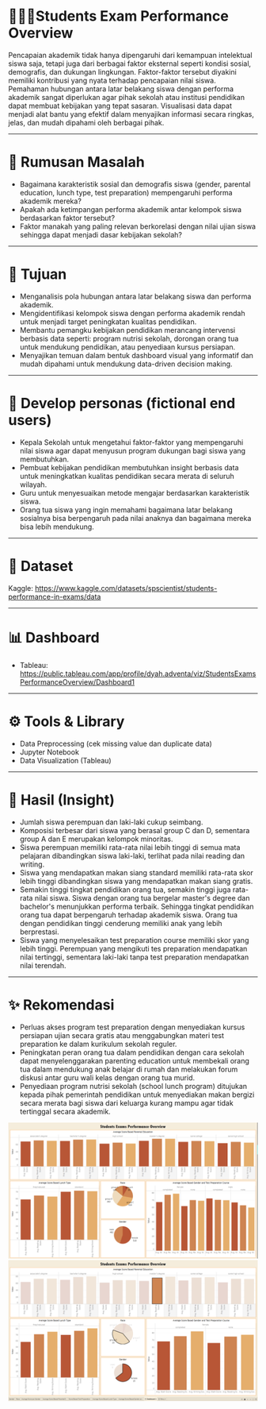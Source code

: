 # 🧑🏻‍🎓Students Exam Performance Overview
Pencapaian akademik tidak hanya dipengaruhi dari kemampuan intelektual siswa saja, tetapi juga dari berbagai faktor eksternal seperti kondisi sosial, demografis, dan dukungan lingkungan. Faktor-faktor tersebut diyakini memiliki kontribusi yang nyata terhadap pencapaian nilai siswa. Pemahaman hubungan antara latar belakang siswa dengan performa akademik sangat diperlukan agar pihak sekolah atau institusi pendidikan dapat membuat kebijakan yang tepat sasaran. Visualisasi data dapat menjadi alat bantu yang efektif dalam menyajikan informasi secara ringkas, jelas, dan mudah dipahami oleh berbagai pihak.

---
# 🚩 Rumusan Masalah
- Bagaimana karakteristik sosial dan demografis siswa (gender, parental education, lunch type, test preparation) mempengaruhi performa akademik mereka?
- Apakah ada ketimpangan performa akademik antar kelompok siswa berdasarkan faktor tersebut?
- Faktor manakah yang paling relevan berkorelasi dengan nilai ujian siswa sehingga dapat menjadi dasar kebijakan sekolah?
---
# 📌 Tujuan
- Menganalisis pola hubungan antara latar belakang siswa dan performa akademik.
- Mengidentifikasi kelompok siswa dengan performa akademik rendah untuk menjadi target peningkatan kualitas pendidikan.
- Membantu pemangku kebijakan pendidikan merancang intervensi berbasis data seperti: program nutrisi sekolah, dorongan orang tua untuk mendukung pendidikan, atau penyediaan kursus persiapan.
- Menyajikan temuan dalam bentuk dashboard visual yang informatif dan mudah dipahami untuk mendukung data-driven decision making.
---
# 👤 Develop personas (fictional end users)
- Kepala Sekolah untuk mengetahui faktor-faktor yang mempengaruhi nilai siswa agar dapat menyusun program dukungan bagi siswa yang membutuhkan.
- Pembuat kebijakan pendidikan membutuhkan insight berbasis data untuk meningkatkan kualitas pendidikan secara merata di seluruh wilayah.
- Guru untuk menyesuaikan metode mengajar berdasarkan karakteristik siswa.
- Orang tua siswa yang ingin memahami bagaimana latar belakang sosialnya bisa berpengaruh pada nilai anaknya dan bagaimana mereka bisa lebih mendukung.
---
# 📁 Dataset
Kaggle: https://www.kaggle.com/datasets/spscientist/students-performance-in-exams/data 

---
# 📊 Dashboard
- Tableau: https://public.tableau.com/app/profile/dyah.adventa/viz/StudentsExamsPerformanceOverview/Dashboard1
---
# ⚙️ Tools & Library
- Data Preprocessing (cek missing value dan duplicate data)
- Jupyter Notebook
- Data Visualization (Tableau)
---
# 🏁 Hasil (Insight)
- Jumlah siswa perempuan dan laki-laki cukup seimbang.
- Komposisi terbesar dari siswa yang berasal group C dan D, sementara group A dan E merupakan kelompok minoritas.
- Siswa perempuan memiliki rata-rata nilai lebih tinggi di semua mata pelajaran dibandingkan siswa laki-laki, terlihat pada nilai reading dan writing.
- Siswa yang mendapatkan makan siang standard memiliki rata-rata skor lebih tinggi dibandingkan siswa yang mendapatkan makan siang gratis.
- Semakin tinggi tingkat pendidikan orang tua, semakin tinggi juga rata-rata nilai siswa. Siswa dengan orang tua bergelar master's degree dan bachelor's menunjukkan performa terbaik. Sehingga tingkat pendidikan orang tua dapat berpengaruh terhadap akademik siswa. Orang tua dengan pendidikan tinggi cenderung memiliki anak yang lebih berprestasi.
- Siswa yang menyelesaikan test preparation course memiliki skor yang lebih tinggi. Perempuan yang mengikuti tes preparation mendapatkan nilai tertinggi, sementara laki-laki tanpa test preparation mendapatkan nilai terendah.
---
# ✨ Rekomendasi
- Perluas akses program test preparation dengan menyediakan kursus persiapan ujian secara gratis atau menggabungkan materi test preparation ke dalam kurikulum sekolah reguler.
- Peningkatan peran orang tua dalam pendidikan dengan cara sekolah dapat menyelenggarakan parenting education untuk membekali orang tua dalam mendukung anak belajar di rumah dan melakukan forum diskusi antar guru wali kelas dengan orang tua murid.
- Penyediaan program nutrisi sekolah (school lunch program) ditujukan kepada pihak pemerintah pendidikan untuk menyediakan makan bergizi secara merata bagi siswa dari keluarga kurang mampu agar tidak tertinggal secara akademik.

![alt text](https://github.com/adventaa/Projek_Students-Exam-Performance-Overview/blob/main/Image%201.png?raw=true)
![alt text](https://github.com/adventaa/Projek_Students-Exam-Performance-Overview/blob/main/Image%202.png?raw=true)
